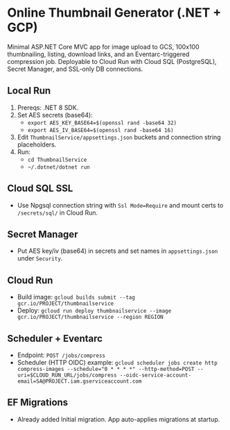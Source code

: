 # Online Thumbnail Generator (.NET + GCP)

Minimal ASP.NET Core MVC app for image upload to GCS, 100x100 thumbnailing, listing, download links, and an Eventarc-triggered compression job. Deployable to Cloud Run with Cloud SQL (PostgreSQL), Secret Manager, and SSL-only DB connections.

## Local Run
1. Prereqs: .NET 8 SDK.
2. Set AES secrets (base64):
   - `export AES_KEY_BASE64=$(openssl rand -base64 32)`
   - `export AES_IV_BASE64=$(openssl rand -base64 16)`
3. Edit `ThumbnailService/appsettings.json` buckets and connection string placeholders.
4. Run:
   - `cd ThumbnailService`
   - `~/.dotnet/dotnet run`

## Cloud SQL SSL
- Use Npgsql connection string with `Ssl Mode=Require` and mount certs to `/secrets/sql/` in Cloud Run.

## Secret Manager
- Put AES key/iv (base64) in secrets and set names in `appsettings.json` under `Security`.

## Cloud Run
- Build image: `gcloud builds submit --tag gcr.io/PROJECT/thumbnailservice`
- Deploy: `gcloud run deploy thumbnailservice --image gcr.io/PROJECT/thumbnailservice --region REGION`

## Scheduler + Eventarc
- Endpoint: `POST /jobs/compress`
- Scheduler (HTTP OIDC) example:
  `gcloud scheduler jobs create http compress-images --schedule="0 * * * *" --http-method=POST --uri=$CLOUD_RUN_URL/jobs/compress --oidc-service-account-email=SA@PROJECT.iam.gserviceaccount.com`

## EF Migrations
- Already added Initial migration. App auto-applies migrations at startup.
